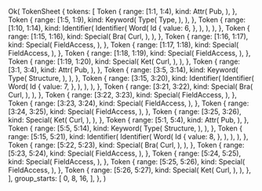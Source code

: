 Ok(
    TokenSheet {
        tokens: [
            Token {
                range: [1:1, 1:4),
                kind: Attr(
                    Pub,
                ),
            },
            Token {
                range: [1:5, 1:9),
                kind: Keyword(
                    Type(
                        Type,
                    ),
                ),
            },
            Token {
                range: [1:10, 1:14),
                kind: Identifier(
                    Identifier(
                        Word(
                            Id {
                                value: 6,
                            },
                        ),
                    ),
                ),
            },
            Token {
                range: [1:15, 1:16),
                kind: Special(
                    Bra(
                        Curl,
                    ),
                ),
            },
            Token {
                range: [1:16, 1:17),
                kind: Special(
                    FieldAccess,
                ),
            },
            Token {
                range: [1:17, 1:18),
                kind: Special(
                    FieldAccess,
                ),
            },
            Token {
                range: [1:18, 1:19),
                kind: Special(
                    FieldAccess,
                ),
            },
            Token {
                range: [1:19, 1:20),
                kind: Special(
                    Ket(
                        Curl,
                    ),
                ),
            },
            Token {
                range: [3:1, 3:4),
                kind: Attr(
                    Pub,
                ),
            },
            Token {
                range: [3:5, 3:14),
                kind: Keyword(
                    Type(
                        Structure,
                    ),
                ),
            },
            Token {
                range: [3:15, 3:20),
                kind: Identifier(
                    Identifier(
                        Word(
                            Id {
                                value: 7,
                            },
                        ),
                    ),
                ),
            },
            Token {
                range: [3:21, 3:22),
                kind: Special(
                    Bra(
                        Curl,
                    ),
                ),
            },
            Token {
                range: [3:22, 3:23),
                kind: Special(
                    FieldAccess,
                ),
            },
            Token {
                range: [3:23, 3:24),
                kind: Special(
                    FieldAccess,
                ),
            },
            Token {
                range: [3:24, 3:25),
                kind: Special(
                    FieldAccess,
                ),
            },
            Token {
                range: [3:25, 3:26),
                kind: Special(
                    Ket(
                        Curl,
                    ),
                ),
            },
            Token {
                range: [5:1, 5:4),
                kind: Attr(
                    Pub,
                ),
            },
            Token {
                range: [5:5, 5:14),
                kind: Keyword(
                    Type(
                        Structure,
                    ),
                ),
            },
            Token {
                range: [5:15, 5:21),
                kind: Identifier(
                    Identifier(
                        Word(
                            Id {
                                value: 8,
                            },
                        ),
                    ),
                ),
            },
            Token {
                range: [5:22, 5:23),
                kind: Special(
                    Bra(
                        Curl,
                    ),
                ),
            },
            Token {
                range: [5:23, 5:24),
                kind: Special(
                    FieldAccess,
                ),
            },
            Token {
                range: [5:24, 5:25),
                kind: Special(
                    FieldAccess,
                ),
            },
            Token {
                range: [5:25, 5:26),
                kind: Special(
                    FieldAccess,
                ),
            },
            Token {
                range: [5:26, 5:27),
                kind: Special(
                    Ket(
                        Curl,
                    ),
                ),
            },
        ],
        group_starts: [
            0,
            8,
            16,
        ],
    },
)